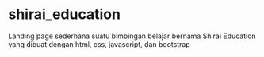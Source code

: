 # shirai_education
Landing page sederhana suatu bimbingan belajar bernama Shirai Education yang dibuat dengan html, css, javascript, dan bootstrap
